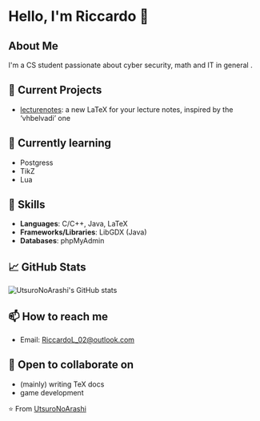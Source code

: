 # Hello, I'm Riccardo 👋

## About Me
I'm a CS student passionate about cyber security, 
math and IT in general . 

## 🔭 Current Projects
- [lecturenotes](https://github.com/UtsuroNoArashi/lecturenotes.git):
a new LaTeX for your lecture notes, inspired by the ‘vhbelvadi’ one

## 🌱 Currently learning 
- Postgress
- TikZ
- Lua

## 💼 Skills
- **Languages**: C/C++, Java, LaTeX
- **Frameworks/Libraries**: LibGDX (Java)
- **Databases**: phpMyAdmin

## 📈 GitHub Stats
![UtsuroNoArashi's GitHub stats](https://github-readme-stats.vercel.app/api?username=UtsuroNoArashi&show_icons=true&theme=radical)

## 📫 How to reach me
- Email: RiccardoL_02@outlook.com

## 🤝 Open to collaborate on
- (mainly) writing TeX docs
- game development

⭐️ From [UtsuroNoArashi](https://github.com/UtsuroNoArashi)
